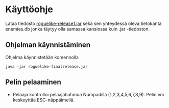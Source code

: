 ﻿# Käyttöohje

Lataa tiedosto [roguelike-release1.jar](https://github.com/toukkeli/ot-harjoitustyo/releases/tag/loppupalautus) sekä sen yhteydessä oleva tietokanta enemies.db jonka täytyy olla samassa kansiossa kuin .jar -tiedoston.


## Ohjelman käynnistäminen

Ohjelma käynnistetään komennolla 

```
java -jar roguelike-finalrelease.jar
```

## Pelin pelaaminen

- Pelaaja kontrolloi pelaajahahmoa Numpadillä (1,2,3,4,5,6,7,8,9). Pelin voi keskeyttää ESC-näppäimellä.
